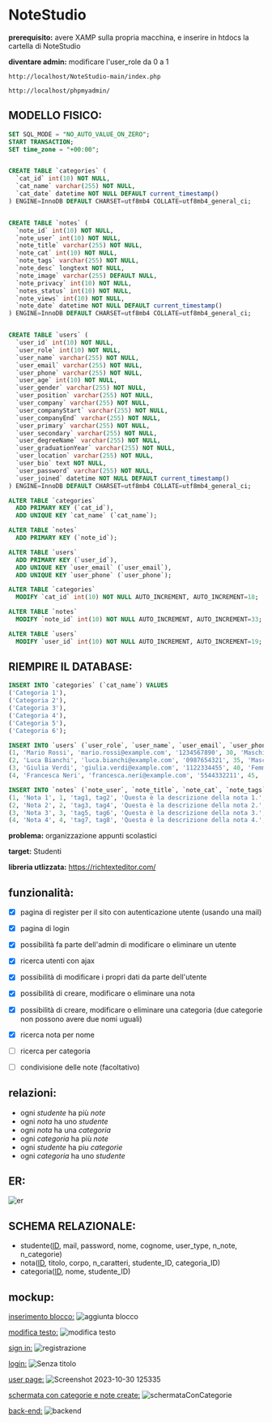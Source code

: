 # NoteStudio

**prerequisito:**
avere XAMP sulla propria macchina, e inserire in htdocs la cartella di NoteStudio

**diventare admin:**
modificare l'user_role da 0 a 1
```
http://localhost/NoteStudio-main/index.php
```
```
http://localhost/phpmyadmin/
```
## MODELLO FISICO:

```sql
SET SQL_MODE = "NO_AUTO_VALUE_ON_ZERO";
START TRANSACTION;
SET time_zone = "+00:00";


CREATE TABLE `categories` (
  `cat_id` int(10) NOT NULL,
  `cat_name` varchar(255) NOT NULL,
  `cat_date` datetime NOT NULL DEFAULT current_timestamp()
) ENGINE=InnoDB DEFAULT CHARSET=utf8mb4 COLLATE=utf8mb4_general_ci;


CREATE TABLE `notes` (
  `note_id` int(10) NOT NULL,
  `note_user` int(10) NOT NULL,
  `note_title` varchar(255) NOT NULL,
  `note_cat` int(10) NOT NULL,
  `note_tags` varchar(255) NOT NULL,
  `note_desc` longtext NOT NULL,
  `note_image` varchar(255) DEFAULT NULL,
  `note_privacy` int(10) NOT NULL,
  `notes_status` int(10) NOT NULL,
  `note_views` int(10) NOT NULL,
  `note_date` datetime NOT NULL DEFAULT current_timestamp()
) ENGINE=InnoDB DEFAULT CHARSET=utf8mb4 COLLATE=utf8mb4_general_ci;


CREATE TABLE `users` (
  `user_id` int(10) NOT NULL,
  `user_role` int(10) NOT NULL,
  `user_name` varchar(255) NOT NULL,
  `user_email` varchar(255) NOT NULL,
  `user_phone` varchar(255) NOT NULL,
  `user_age` int(10) NOT NULL,
  `user_gender` varchar(255) NOT NULL,
  `user_position` varchar(255) NOT NULL,
  `user_company` varchar(255) NOT NULL,
  `user_companyStart` varchar(255) NOT NULL,
  `user_companyEnd` varchar(255) NOT NULL,
  `user_primary` varchar(255) NOT NULL,
  `user_secondary` varchar(255) NOT NULL,
  `user_degreeName` varchar(255) NOT NULL,
  `user_graduationYear` varchar(255) NOT NULL,
  `user_location` varchar(255) NOT NULL,
  `user_bio` text NOT NULL,
  `user_password` varchar(255) NOT NULL,
  `user_joined` datetime NOT NULL DEFAULT current_timestamp()
) ENGINE=InnoDB DEFAULT CHARSET=utf8mb4 COLLATE=utf8mb4_general_ci;

ALTER TABLE `categories`
  ADD PRIMARY KEY (`cat_id`),
  ADD UNIQUE KEY `cat_name` (`cat_name`);

ALTER TABLE `notes`
  ADD PRIMARY KEY (`note_id`);

ALTER TABLE `users`
  ADD PRIMARY KEY (`user_id`),
  ADD UNIQUE KEY `user_email` (`user_email`),
  ADD UNIQUE KEY `user_phone` (`user_phone`);

ALTER TABLE `categories`
  MODIFY `cat_id` int(10) NOT NULL AUTO_INCREMENT, AUTO_INCREMENT=18;

ALTER TABLE `notes`
  MODIFY `note_id` int(10) NOT NULL AUTO_INCREMENT, AUTO_INCREMENT=33;

ALTER TABLE `users`
  MODIFY `user_id` int(10) NOT NULL AUTO_INCREMENT, AUTO_INCREMENT=19;
```

## RIEMPIRE IL DATABASE:

```sql
INSERT INTO `categories` (`cat_name`) VALUES
('Categoria 1'),
('Categoria 2'),
('Categoria 3'),
('Categoria 4'),
('Categoria 5'),
('Categoria 6');

INSERT INTO `users` (`user_role`, `user_name`, `user_email`, `user_phone`, `user_age`, `user_gender`, `user_position`, `user_company`, `user_companyStart`, `user_companyEnd`, `user_primary`, `user_secondary`, `user_degreeName`, `user_graduationYear`, `user_location`, `user_bio`, `user_password`) VALUES
(1, 'Mario Rossi', 'mario.rossi@example.com', '1234567890', 30, 'Maschio', 'Ingegnere', 'Acme Inc', '2010', '2020', 'Scuola Primaria XYZ', 'Scuola Secondaria ABC', 'Ingegneria', '2008', 'Milano', 'Sono un ingegnere con 10 anni di esperienza.', 'password1'),
(2, 'Luca Bianchi', 'luca.bianchi@example.com', '0987654321', 35, 'Maschio', 'Architetto', 'Beta Inc', '2005', '2015', 'Scuola Primaria XYZ', 'Scuola Secondaria ABC', 'Architettura', '2003', 'Roma', 'Sono un architetto con 15 anni di esperienza.', 'password2'),
(3, 'Giulia Verdi', 'giulia.verdi@example.com', '1122334455', 40, 'Femmina', 'Designer', 'Gamma Inc', '2010', '2020', 'Scuola Primaria XYZ', 'Scuola Secondaria ABC', 'Design', '2008', 'Torino', 'Sono un designer con 10 anni di esperienza.', 'password3'),
(4, 'Francesca Neri', 'francesca.neri@example.com', '5544332211', 45, 'Femmina', 'Programmatore', 'Delta Inc', '2005', '2015', 'Scuola Primaria XYZ', 'Scuola Secondaria ABC', 'Informatica', '2003', 'Napoli', 'Sono un programmatore con 15 anni di esperienza.', 'password4');

INSERT INTO `notes` (`note_user`, `note_title`, `note_cat`, `note_tags`, `note_desc`, `note_privacy`, `notes_status`, `note_views`) VALUES
(1, 'Nota 1', 1, 'tag1, tag2', 'Questa è la descrizione della nota 1.', 1, 1, 100),
(2, 'Nota 2', 2, 'tag3, tag4', 'Questa è la descrizione della nota 2.', 1, 1, 200),
(3, 'Nota 3', 3, 'tag5, tag6', 'Questa è la descrizione della nota 3.', 1, 1, 300),
(4, 'Nota 4', 4, 'tag7, tag8', 'Questa è la descrizione della nota 4.', 1, 1, 400);

```

**problema:**
organizzazione appunti scolastici

**target:**
Studenti


**libreria utlizzata:**
https://richtexteditor.com/

## funzionalità:
- [x] pagina di register per il sito con autenticazione utente (usando una mail)
- [x] pagina di login 
- [x] possibilità fa parte dell'admin di modificare o eliminare un utente
- [x] ricerca utenti con ajax
- [x] possibilità di modificare i propri dati da parte dell'utente
- [X] possibilità di creare, modificare o eliminare una nota
- [X] possibilità di creare, modificare o eliminare una categoria (due categorie non possono avere due nomi uguali)
- [X] ricerca nota per nome
- [ ] ricerca per categoria
- [ ] condivisione delle note (facoltativo)


## relazioni:
- ogni *studente* ha più *note*
- ogni *nota* ha uno *studente*
- ogni *nota* ha una *categoria*
- ogni *categoria* ha più *note*
- ogni *studente* ha piu *categorie*
- ogni *categoria* ha uno *studente*

## ER:

![er](https://github.com/Gavoci/NoteStudio/assets/101709194/bce5f7bf-4a88-457a-9fa0-9e5fed281aa1)


## SCHEMA RELAZIONALE:
- studente(<ins>ID</ins>, mail, password, nome, cognome, user_type, n_note, n_categorie)
- nota(<ins>ID</ins>, titolo, corpo, n_caratteri, studente_ID, categoria_ID)
- categoria(<ins>ID</ins>, nome, studente_ID)


## mockup:

<ins>inserimento blocco:</ins>
![aggiunta blocco](https://github.com/Gavoci/NoteStudio/assets/101709194/59a2a8eb-24d0-4b6b-a943-bc6d89bb0ac3)



<ins>modifica testo:</ins>
![modifica testo](https://github.com/Gavoci/NoteStudio/assets/101709194/010fa7d1-d51c-4be5-ba3b-ea903e81e8ab)



<ins>sign in:</ins>
![registrazione](https://github.com/Gavoci/NoteStudio/assets/101709194/323ee2a5-4133-48c3-9a53-00fb99d4c304)


<ins>login:</ins>
![Senza titolo](https://github.com/Gavoci/NoteStudio/assets/101709194/7e28dd47-d370-45a8-bfc9-a22a7ff2064c)


<ins>user page:</ins>
![Screenshot 2023-10-30 125335](https://github.com/Gavoci/NoteStudio/assets/101709194/6f2acb31-3618-400e-aac3-d34d24661cc6)

<ins>schermata con categorie e note create:</ins>
![schermataConCategorie](https://github.com/Gavoci/NoteStudio/assets/101709194/7e50ea87-5f8f-4736-bea1-1d3680d46f24)

<ins>back-end:</ins>
![backend](https://github.com/Gavoci/NoteStudio/assets/101709194/8ad991e6-567f-46a5-96c9-6d09ce606467)


